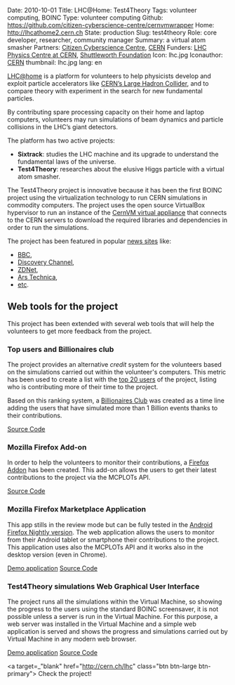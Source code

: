 Date: 2010-10-01
Title: LHC@Home: Test4Theory
Tags: volunteer computing, BOINC
Type: volunteer computing 
Github: https://github.com/citizen-cyberscience-centre/cernvmwrapper
Home: http://lhcathome2.cern.ch
State: production
Slug: test4theory 
Role: core developer, researcher, community manager
Summary: a virtual atom smasher
Partners: <a href="http://citizencyberscience.net"><span itemprop="creator">Citizen Cyberscience Centre</span></a>, <a href="http://cern.ch"><span itemprop="creator">CERN</span></a>
Funders: <a href="http://lpcc.web.cern.ch/LPCC/"><span itemprop="contributor">LHC Physics Centre at CERN</span></a>, <a href="http://www.shuttleworthfoundation.org/"><span itemprop="contributor">Shuttleworth Foundation</span></a>
Icon: lhc.jpg
Iconauthor: <a href="http://cern.ch">CERN</a>
thumbnail: lhc.jpg
lang: en


[LHC@home](http://cern.ch/lhc) is a platform for volunteers to help physicists develop and exploit particle accelerators like [CERN’s Large Hadron Collider](http://cern.ch/public/en/lhc/lhc-en.html), and to compare theory with experiment in the search for new fundamental particles.

By contributing spare processing capacity on their home and laptop computers, volunteers may run simulations of beam dynamics and particle collisions in the LHC’s giant detectors.

The platform has two active projects:

  * **Sixtrack**: studies the LHC machine and its upgrade to understand the fundamental laws of the universe.
  * **Test4Theory**: researches about the elusive Higgs particle with a virtual atom smasher.

The Test4Theory project is innovative because it has been the first BOINC project using the virtualization technology to run CERN simulations in commodity computers. The project uses the open source VirtualBox hypervisor to run an instance of the [CernVM virtual appliance](http://cernvm.cern.ch/) that connects to the CERN servers to download the required libraries and dependencies in order to run the simulations.

The project has been featured in popular [news sites](http://lhcathome2.cern.ch/media) like:

 * [BBC](http://www.bbc.co.uk/news/science-environment-14488797), 
 * [Discovery Channel](http://news.discovery.com/space/hunting-the-higgs-boson-from-home-110811.html), 
 * [ZDNet](http://www.zdnet.co.uk/news/emerging-tech/2011/08/09/cern-taps-home-pcs-for-virtual-atom-smashing-40093652/), 
 * [Ars Technica](http://arstechnica.com/science/news/2011/08/virtual-particles-cern-updates-lhchome.ars), 
 * [etc](http://lhcathome2.cern.ch/media).

## Web tools for the project

This project has been extended with several web tools that will help the volunteers to get more feedback from the project.

### Top users and Billionaires club

The project provides an alternative *credit* system for the volunteers based on the simulations carried out within the volunteer's computers. This metric has been used to create a list with the [top 20 users](http://www.citizencyberscience.net/t4t-webapp/stats/) of the project, listing who is contributing more of their time to the project.

Based on this ranking system, a [Billionaires Club](http://www.citizencyberscience.net/t4t-webapp/stats/club.html) was created as a time line adding the users that have simulated more than 1 Billion events thanks to their contributions.

<a target="_blank" class="btn" href="https://github.com/citizen-cyberscience-centre/t4t-stats"><i class="icon-github"></i> Source Code</a>

### Mozilla Firefox Add-on

In order to help the volunteers to monitor their contributions, a [Firefox Addon](https://addons.mozilla.org/firefox/addon/test4theory-stats-checker) has been created. This add-on allows the users to get their latest contributions to the project via the MCPLOTs API.

<a target="_blank" class="btn" href="https://github.com/citizen-cyberscience-centre/t4t-firefox-addon"><i class="icon-github"></i> Source Code</a>

### Mozilla Firefox Marketplace Application

This app stills in the review mode but can be fully tested in the [Android Firefox Nightly version](http://nightly.mozilla.org/). The web application allows the users to monitor from their Android tablet or smartphone their contributions to the project. This application uses also the MCPLOTs API and it works also in the desktop version (even in Chrome).

<a target="_blank" class="btn" href="http://daniellombrana.es/t4t-app/"><i class="icon-cog"></i> Demo application</a>
<a target="_blank" class="btn" href="http://github.com/teleyinex/t4t-app/"><i class="icon-github"></i> Source Code</a>

### Test4Theory simulations Web Graphical User Interface

The project runs all the simulations within the Virtual Machine, so showing the progress to the users using the standard BOINC screensaver, it is not possible unless a server is run in the Virtual Machine. For this purpose, a web server was installed in the Virtual Machine and a simple web application is served and shows the progress and simulations carried out by Virtual Machine in any modern web browser. 

<a target="_blank" class="btn" href="http://www.citizencyberscience.net/t4t-webapp/"><i class="icon-cog"></i> Demo application</a>
<a target="_blank" class="btn" href="https://github.com/citizen-cyberscience-centre/t4t-webapp"><i class="icon-github"></i> Source Code</a>

<a target=_"blank" href="http://cern.ch/lhc" class="btn btn-large btn-primary"><i class="icon-globe"></i> Check the project!</a>

